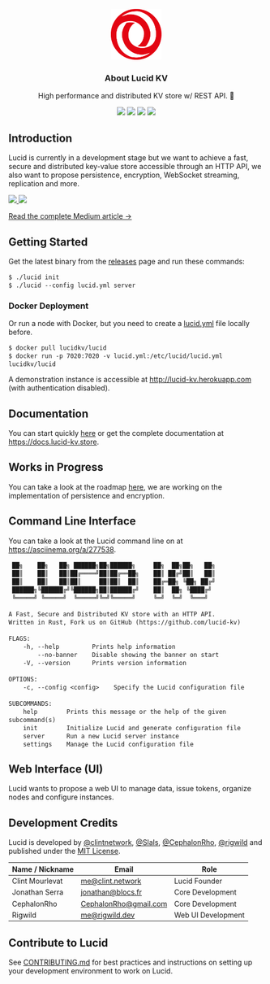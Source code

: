 <p align="center">
  <p align="center">
    <img src="https://github.com/lucid-kv/deploy-templates/blob/master/lucid.png?raw=true" height="100" alt="Lucid KV" />
  </p>
  <h3 align="center">
    About Lucid KV
  </h3>
  <p align="center">
    High performance and distributed KV store w/ REST API. 🦀
  </p>
  <p align="center">
    <a href="https://github.com/lucid-kv/lucid/actions?workflow=Lucid"><img src="https://github.com/lucid-kv/lucid/workflows/Lucid/badge.svg" /></a>
    <a href="https://www.rust-lang.org/"><img src="https://img.shields.io/badge/Made%20With-Rust-dea584" /></a>
    <a href="https://github.com/lucid-kv/lucid/blob/master/LICENSE.md"><img src="https://img.shields.io/badge/license-MIT-lightgrey.svg" /></a>
    <a href="https://discord.gg/mZz67M6"><img src="https://img.shields.io/badge/Discord-Server-7289DA" /></a>
  </p>
</p>

## Introduction

Lucid is currently in a development stage but we want to achieve a fast, secure and distributed key-value store accessible through an HTTP API, we also want to propose persistence, encryption, WebSocket streaming, replication and more.

<a href="#azure_deploy" target="_blank">
  <img src="http://azuredeploy.net/deploybutton.png" height="32" />
</a>
<a href="https://heroku.com/deploy?template=https://github.com/lucid-kv/lucid/tree/deploy-buttons" target="_blank">
  <img src="https://www.herokucdn.com/deploy/button.svg" height="32"/>
</a>

[Read the complete Medium article →](https://medium.com/@clintnetwork/lucid-an-http-key-value-store-c0e734586e26)

## Getting Started

Get the latest binary from the [releases](https://github.com/lucid-kv/lucid/releases) page and run these commands:

```
$ ./lucid init
$ ./lucid --config lucid.yml server
```

### Docker Deployment

Or run a node with Docker, but you need to create a [lucid.yml](.github/lucid.yml) file locally before.

```
$ docker pull lucidkv/lucid
$ docker run -p 7020:7020 -v lucid.yml:/etc/lucid/lucid.yml lucidkv/lucid
```

A demonstration instance is accessible at <http://lucid-kv.herokuapp.com> (with authentication disabled).

## Documentation

You can start quickly [here](https://github.com/lucid-kv/lucid/wiki) or get the complete documentation at <https://docs.lucid-kv.store>.

## Works in Progress

You can take a look at the roadmap [here](https://github.com/lucid-kv/lucid/issues/46), we are working on the implementation of persistence and encryption.

## Command Line Interface

You can take a look at the Lucid command line on at <https://asciinema.org/a/277538>.

```
 ██╗    ██╗   ██╗ ██████╗██╗██████╗     ██╗  ██╗██╗   ██╗
 ██║    ██║   ██║██╔════╝██║██╔══██╗    ██║ ██╔╝██║   ██║
 ██║    ██║   ██║██║     ██║██║  ██║    ██╔═██╗ ╚██╗ ██╔╝
 ██████╗╚██████╔╝╚██████╗██║██████╔╝    ██║  ██╗ ╚████╔╝
 ╚═════╝ ╚═════╝  ╚═════╝╚═╝╚═════╝     ╚═╝  ╚═╝  ╚═══╝

A Fast, Secure and Distributed KV store with an HTTP API.
Written in Rust, Fork us on GitHub (https://github.com/lucid-kv)

FLAGS:
    -h, --help         Prints help information
        --no-banner    Disable showing the banner on start
    -V, --version      Prints version information

OPTIONS:
    -c, --config <config>    Specify the Lucid configuration file

SUBCOMMANDS:
    help        Prints this message or the help of the given subcommand(s)
    init        Initialize Lucid and generate configuration file
    server      Run a new Lucid server instance
    settings    Manage the Lucid configuration file
```

## Web Interface (UI)

Lucid wants to propose a web UI to manage data, issue tokens, organize nodes and configure instances.

## Development Credits

Lucid is developed by [@clintnetwork](https://github.com/clintnetwork), [@Slals](https://github.com/Slals), [@CephalonRho](https://github.com/CephalonRho), [@rigwild](https://github.com/rigwild) and published under the [MIT License](LICENSE.md).

| Name / Nickname | Email                 | Role               |
|-----------------|-----------------------|--------------------|
| Clint Mourlevat | me@clint.network      | Lucid Founder      |
| Jonathan Serra  | jonathan@blocs.fr     | Core Development   |
| CephalonRho     | CephalonRho@gmail.com | Core Development   |
| Rigwild         | me@rigwild.dev        | Web UI Development |

## Contribute to Lucid

See [CONTRIBUTING.md](CONTRIBUTING.md) for best practices and instructions on setting up your development environment to work on Lucid.

